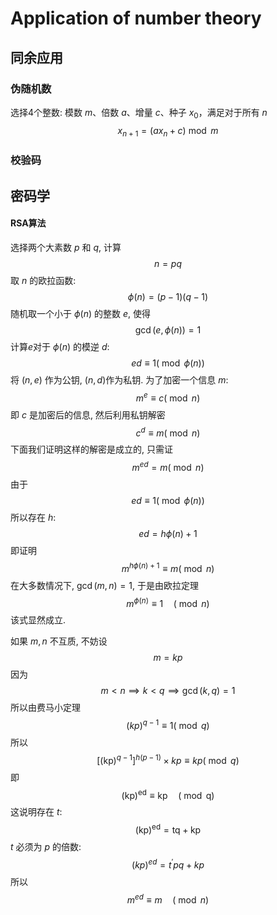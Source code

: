 # Application of number theory

## 同余应用

### 伪随机数

选择4个整数: 模数 $m$、倍数 $a$、增量 $c$、种子 $x_0$，满足对于所有 $n$
$$
x_{n+1}=\left(a x_{n}+c\right) \bmod m
$$

### 校验码

## 密码学

#### RSA算法

选择两个大素数 $p$ 和 $q$, 计算
$$
n=pq
$$
取 $n$ 的欧拉函数:
$$
\phi(n)=(p-1)(q-1)
$$
随机取一个小于 $\phi(n)$ 的整数 $e$, 使得
$$
\gcd(e,\phi(n))=1
$$
计算$e$对于 $\phi(n)$ 的模逆 $d$:
$$
ed\equiv1(\bmod \phi(n))
$$
将 $(n,e)$ 作为公钥, $(n,d)$作为私钥. 为了加密一个信息 $m$:
$$
m^e\equiv c(\bmod n)
$$
即 $c$ 是加密后的信息, 然后利用私钥解密
$$
c^d\equiv m(\bmod n)
$$
下面我们证明这样的解密是成立的, 只需证
$$
m^{ed}=m(\bmod n)
$$
由于
$$
ed\equiv1(\bmod \phi(n))
$$
所以存在 $h$:
$$
ed=h \phi(n)+1
$$
即证明
$$
m^{h \phi(n)+1} \equiv m(\bmod n)
$$
在大多数情况下, $\gcd(m,n)=1$, 于是由欧拉定理
$$
m^{ \phi(n) }\equiv 1 \quad(\bmod n)
$$
该式显然成立.

如果 $m,n$ 不互质, 不妨设
$$
m=kp
$$
因为
$$
m<n \implies k<q \implies \gcd(k,q)=1
$$
所以由费马小定理
$$
(kp)^{q-1}\equiv1(\bmod q)
$$
所以
$$
\left[(\mathrm{kp})^{q-1}\right]^{h(p-1)} \times k p \equiv k p(\bmod q)
$$
即
$$
(\mathrm{kp})^{\mathrm{ed}} \equiv \mathrm{kp} \quad(\bmod \mathrm{q})
$$
这说明存在 $t$:
$$
(\mathrm{kp})^{\mathrm{ed}}=\mathrm{tq}+\mathrm{kp}
$$
$t$ 必须为 $p$ 的倍数:
$$
(k p)^{e d}=t^{\prime} p q+k p
$$
所以
$$
m^{e d} \equiv m \quad(\bmod n)
$$
